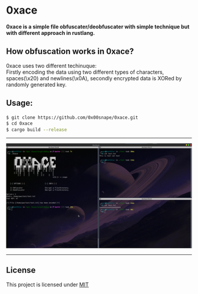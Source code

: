 # 0xace
<b>0xace is a simple file obfuscater/deobfuscater with simple technique but with different approach in rustlang.</b>

## How obfuscation works in 0xace?
0xace uses two different techinuque:<br> 
Firstly encoding the data using two different types of characters, spaces(\x20) and newlines(\x0A), secondly encrypted data is XORed by randomly generated key. 

## Usage:
```bash
$ git clone https://github.com/0x00snape/0xace.git
$ cd 0xace
$ cargo build --release
```
______________________________________________
![maxresdefault](https://github.com/0x00snape/0xace/blob/main/src/oxace.png)
______________________________________________
## License
This project is licensed under [MIT](https://github.com/0x00snape/0xace/blob/main/LICENSE)

